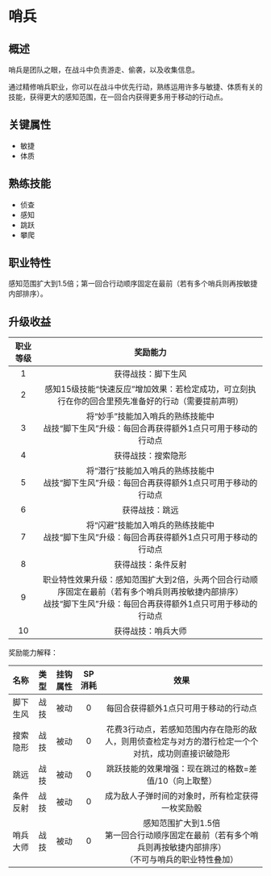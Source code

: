 # 哨兵

## 概述

哨兵是团队之眼，在战斗中负责游走、偷袭，以及收集信息。

通过精修哨兵职业，你可以在战斗中优先行动，熟练运用许多与敏捷、体质有关的技能，获得更大的感知范围，在一回合内获得更多用于移动的行动点。

## 关键属性

* 敏捷
* 体质

## 熟练技能

* 侦查
* 感知
* 跳跃
* 攀爬
  
## 职业特性

感知范围扩大到1.5倍；第一回合行动顺序固定在最前（若有多个哨兵则再按敏捷内部排序）。

## 升级收益

职业等级|奖励能力
:--:|:--:
1|获得战技：脚下生风
2|感知15级技能“快速反应”增加效果：若检定成功，可立刻执行在你的回合里预先准备好的行动（需要提前声明）
3|将“妙手”技能加入哨兵的熟练技能中<br>战技“脚下生风”升级：每回合再获得额外1点只可用于移动的行动点
4|获得战技：搜索隐形
5|将“潜行”技能加入哨兵的熟练技能中<br>战技“脚下生风”升级：每回合再获得额外1点只可用于移动的行动点
6|获得战技：跳远
7|将“闪避”技能加入哨兵的熟练技能中<br>战技“脚下生风”升级：每回合再获得额外1点只可用于移动的行动点
8|获得战技：条件反射
9|职业特性效果升级：感知范围扩大到2倍，头两个回合行动顺序固定在最前（若有多个哨兵则再按敏捷内部排序）<br>战技“脚下生风”升级：每回合再获得额外1点只可用于移动的行动点
10|获得战技：哨兵大师

奖励能力解释：

名称|类型|挂钩属性|SP消耗|效果
:--:|:--:|:--:|:--:|:--:
脚下生风|战技|被动|0|每回合获得额外1点只可用于移动的行动点
搜索隐形|战技|被动|0|花费3行动点，若感知范围内存在隐形的敌人，则用侦查检定与对方的潜行检定一个个对抗，成功则直接识破隐形
跳远|战技|被动|0|跳跃技能的效果增强：现在跳过的格数=差值/10（向上取整）
条件反射|战技|被动|0|成为敌人子弹时间的对象时，所有检定获得一枚奖励骰
哨兵大师|战技|被动|0|感知范围扩大到1.5倍<br>第一回合行动顺序固定在最前（若有多个哨兵则再按敏捷内部排序）<br>（不可与哨兵的职业特性叠加）
